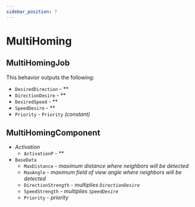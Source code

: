 ```yaml
---
sidebar_position: 7
---
```


# MultiHoming

## MultiHomingJob

This behavior outputs the following: 
- `DesiredDirection` - **
- `DirectionDesire` - **
- `DesiredSpeed` - **
- `SpeedDesire` - **
- `Priority` -  `Priority` *(constant)*

## MultiHomingComponent

- *Activation*
    - `ActivationP` - **
- `BaseData`
    - `MaxDistance` - *maximum distance where neighbors will be detected*
    - `MaxAngle` - *maximum field of view angle where neighbors will be detected*
    - `DirectionStrength` - *multiplies `DirectionDesire`*
    - `SpeedStrength` - *multiplies `SpeedDesire`*
    - `Priority` - *priority*